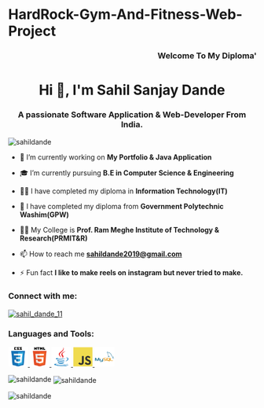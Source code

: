 # HardRock-Gym-And-Fitness-Web-Project
<h3><marquee behaviour="alternate" direction="Left" scrollamount="60">Welcome To My Diploma's Industrial Training Project!</marquee></h3>
<h1 align="center">Hi 👋, I'm Sahil Sanjay Dande</h1>
<h3 align="center">A passionate Software Application & Web-Developer From India.</h3>

<p align="left"> <img src="https://komarev.com/ghpvc/?username=sahildande&label=Profile%20views&color=0e75b6&style=flat" alt="sahildande" /> </p>

- 🔭 I’m currently working on **My Portfolio & Java Application**

- 🎓 I’m currently pursuing **B.E in Computer Science & Engineering**

- 👨‍💻 I have completed my diploma in **Information Technology(IT)**

- 🏫 I have completed my diploma from **Government Polytechnic Washim(GPW)**

- 👨‍🎓️ My College is **Prof. Ram Meghe Institute of Technology & Research(PRMIT&R)**

- 📫 How to reach me **sahildande2019@gmail.com**

- ⚡ Fun fact **I like to make reels on instagram but never tried to make.**

<h3 align="left">Connect with me:</h3>
<p align="left">
<a href="https://instagram.com/sahil_dande_11" target="blank"><img align="center" src="https://raw.githubusercontent.com/rahuldkjain/github-profile-readme-generator/master/src/images/icons/Social/instagram.svg" alt="sahil_dande_11" height="30" width="40" /></a>
</p>

<h3 align="left">Languages and Tools:</h3>
<p align="left"> <a href="https://www.w3schools.com/css/" target="_blank" rel="noreferrer"> <img src="https://raw.githubusercontent.com/devicons/devicon/master/icons/css3/css3-original-wordmark.svg" alt="css3" width="40" height="40"/> </a> <a href="https://www.w3.org/html/" target="_blank" rel="noreferrer"> <img src="https://raw.githubusercontent.com/devicons/devicon/master/icons/html5/html5-original-wordmark.svg" alt="html5" width="40" height="40"/> </a> <a href="https://www.java.com" target="_blank" rel="noreferrer"> <img src="https://raw.githubusercontent.com/devicons/devicon/master/icons/java/java-original.svg" alt="java" width="40" height="40"/> </a> <a href="https://developer.mozilla.org/en-US/docs/Web/JavaScript" target="_blank" rel="noreferrer"> <img src="https://raw.githubusercontent.com/devicons/devicon/master/icons/javascript/javascript-original.svg" alt="javascript" width="40" height="40"/> </a> <a href="https://www.mysql.com/" target="_blank" rel="noreferrer"> <img src="https://raw.githubusercontent.com/devicons/devicon/master/icons/mysql/mysql-original-wordmark.svg" alt="mysql" width="40" height="40"/> </a> </p>

<p><img align="left" src="https://github-readme-stats.vercel.app/api/top-langs?username=sahildande&show_icons=true&locale=en&layout=compact" alt="sahildande" /></p>

<p>&nbsp;<img align="center" src="https://github-readme-stats.vercel.app/api?username=sahildande&show_icons=true&locale=en" alt="sahildande" /></p>

<p><img align="center" src="https://github-readme-streak-stats.herokuapp.com/?user=sahildande&" alt="sahildande" /></p>
